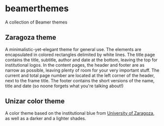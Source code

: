 # beamerthemes
A collection of Beamer themes

## Zaragoza theme

A minimalistic-yet-elegant theme for general use. The elements are encapsulated in colored rectangles delimited by white lines. The title page contains the title, subtitle, author and date at the bottom, leaving the top for institutional logos. In the content pages, the header and footer are as narrow as possible, leaving plenty of room for your very important stuff. The current and total page number are located at the left corner of the header, next to the frame title. The footer contains the short versions of the name, title and date (so noone forgets what you're talking about!)

## Unizar color theme

A color theme based on the institutional blue from [University of Zaragoza](http://unizar.es/), as well as a darker and a lighter shades.
